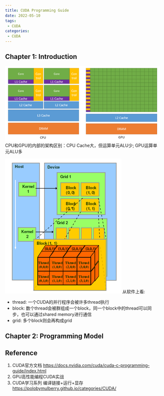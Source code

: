```yaml
---
title: CUDA Programming Guide
date: 2022-05-10
tags:
 - CUDA
categories:
 - CUDA
---
```


## Chapter 1: Introduction
![Picture 1](images/2022-05-10-15-03-08.png)
CPU和GPU的内部的架构区别：CPU Cache大，但运算单元ALU少; GPU运算单元ALU多


![Picture 2](images/2022-05-10-15-26-57.png)
从软件上看:
- thread: 一个CUDA的并行程序会被许多thread执行
- block: 数个thread会被群组成一个block，同一个block中的thread可以同步，也可以通过shared memory进行通信
- grid: 多个block则会再构成grid

## Chapter 2: Programming Model


## Reference
1. CUDA官方文档 <https://docs.nvidia.com/cuda/cuda-c-programming-guide/index.html>
2. GPU高性能编程CUDA实战
3. CUDA学习系列 编译链接+运行+显存 <https://polobymulberry.github.io/categories/CUDA/>